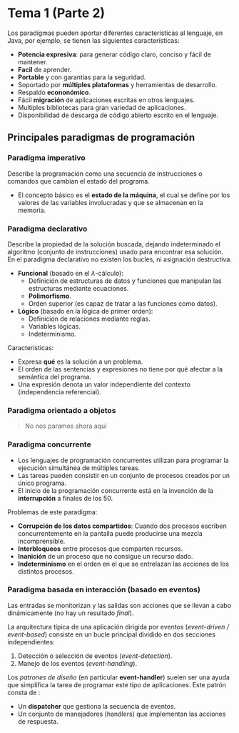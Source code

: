 # Tema 1 (Parte 2) 
Los paradigmas pueden aportar diferentes características al lenguaje, en Java, por ejemplo, se tienen las siguientes características:
* **Potencia expresiva**: para generar código claro, conciso y fácil de mantener.
* **Facil** de aprender.
* **Portable** y con garantías para la seguridad.
* Soportado por **múltiples plataformas** y herramientas de desarrollo.
* Respaldo **econonómico**.
* Fácil **migración** de aplicaciones escritas en otros lenguajes.
* Multiples bibliotecas para gran variedad de aplicaciones.
* Disponibilidad de descarga de código abierto escrito en el lenguaje.

## Principales paradigmas de programación

### Paradigma imperativo
Describe la programación como una secuencia de instrucciones o comandos que cambian el estado del programa.
* El concepto básico es el **estado de la máquina**, el cual se define por los valores de las variables involucradas y que se almacenan en la memoria.

### Paradigma declarativo
Describe la propiedad de la solución buscada, dejando indeterminado el algoritmo (conjunto de instrucciones) usado para encontrar esa solución. En el paradigma declarativo no existen los bucles, ni asignación destructiva.
* **Funcional** (basado en el $\lambda$-cálculo):
    * Definición de estructuras de datos y funciones que manipulan las estructuras mediante ecuaciones.
    * **Polimorfismo**.
    * Orden superior (es capaz de tratar a las funciones como datos).
* **Lógico** (basado en la lógica de primer orden):
    * Definición de relaciones mediante reglas.
    * Variables lógicas.
    * Indeterminismo.

Características:
* Expresa **qué** es la solución a un problema.
* El orden de las sentencias y expresiones no tiene por qué afectar a la semántica del programa.
* Una expresión denota un valor independiente del contexto (independencia referencial).

### Paradigma orientado a objetos
> No nos paramos ahora aquí

### Paradigma concurrente
* Los lenguajes de programación concurrentes utilizan para programar la ejecución simultánea de múltiples tareas.
* Las tareas pueden consistir en un conjunto de procesos creados por un único programa.
* El inicio de la programación concurrente está en la invención de la **interrupción** a finales de los 50.

Problemas de este paradigma:
* **Corrupción de los datos compartidos**: Cuando dos procesos escriben concurrentemente en la pantalla puede producirse una mezcla incomprensible.
* **Interbloqueos** entre procesos que comparten recursos.
* **Inanición** de un proceso que no consigue un recurso dado.
* **Indeterminismo** en el orden en el que se entrelazan las acciones de los distintos procesos.

### Paradigma basada en interacción (basado en eventos)
Las entradas se monitorizan y las salidas son acciones que se llevan a cabo dinámicamente (no hay un resultado *final*).

La arquitectura típica de una aplicación dirigida por eventos (*event-driven / event-based*) consiste en un bucle principal dividido en dos secciones independientes:

1. Detección o selección de eventos (*event-detection*).
2. Manejo de los eventos (*event-handling*).

Los *patrones de diseño* (en particular **event-handler**) suelen ser una ayuda que simplifica la tarea de programar este tipo de aplicaciones. Este patrón consta de :

* Un **dispatcher** que gestiona la secuencia de eventos.
* Un conjunto de manejadores (handlers) que implementan las acciones de respuesta.

